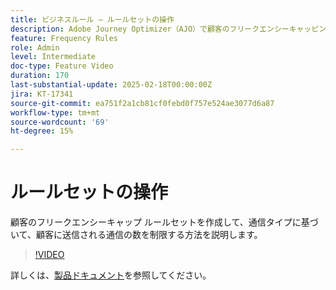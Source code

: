 ```yaml
---
title: ビジネスルール – ルールセットの操作
description: Adobe Journey Optimizer（AJO）で顧客のフリークエンシーキャッピングルールセットを作成して、通信タイプに基づいて顧客に送信される通信の数を制限する方法を説明します。
feature: Frequency Rules
role: Admin
level: Intermediate
doc-type: Feature Video
duration: 170
last-substantial-update: 2025-02-18T00:00:00Z
jira: KT-17341
source-git-commit: ea751f2a1cb81cf0febd0f757e524ae3077d6a87
workflow-type: tm+mt
source-wordcount: '69'
ht-degree: 15%

---
```



# ルールセットの操作

顧客のフリークエンシーキャップ ルールセットを作成して、通信タイプに基づいて、顧客に送信される通信の数を制限する方法を説明します。

>[!VIDEO](https://video.tv.adobe.com/v/3444727/?learn=on&enablevpops&captions=jpn)

詳しくは、[製品ドキュメント](https://experienceleague.adobe.com/ja/docs/journey-optimizer/using/configuration/rule-sets)を参照してください。
